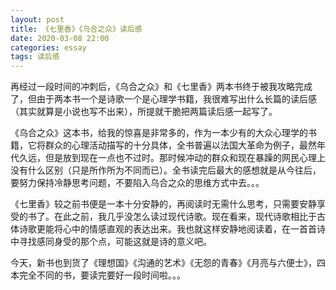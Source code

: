 ```yaml
---
layout: post
title: 《七里香》《乌合之众》读后感
date: 2020-03-08 22:00
categories: essay
tags: 读后感
---
```


再经过一段时间的冲刺后，《乌合之众》和《七里香》两本书终于被我攻略完成了，但由于两本书一个是诗歌一个是心理学书籍，我很难写出什么长篇的读后感（其实就算是小说也写不出来），所提就干脆把两篇读后感一起写了。

《乌合之众》这本书，给我的惊喜是非常多的，作为一本少有的大众心理学的书籍，它将群众的心理活动描写的十分具体，全书普遍以法国大革命为例子，最然年代久远，但是放到现在一点也不过时。那时候冲动的群众和现在暴躁的网民心理上没有什么区别（只是所作所为不同而已）。全书读完后最大的感想就是从今往后，要努力保持冷静思考问题，不要陷入乌合之众的思维方式中去。。。

《七里香》较之前书便是一本十分安静的，再阅读时无需什么思考，只需要安静享受的书了。在此之前，我几乎没怎么读过现代诗歌。现在看来，现代诗歌相比于古体诗歌更能将心中的情感直观的表达出来。我也就这样安静地阅读着，在一首首诗中寻找感同身受的那个点，可能这就是诗的意义吧。

今天，新书也到货了《理想国》《沟通的艺术》《无怨的青春》《月亮与六便士》，四本完全不同的书，要读完要好一段时间啦。。。

